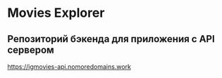 # Movies Explorer

## Репозиторий бэкенда для приложения с API сервером
https://igmovies-api.nomoredomains.work
